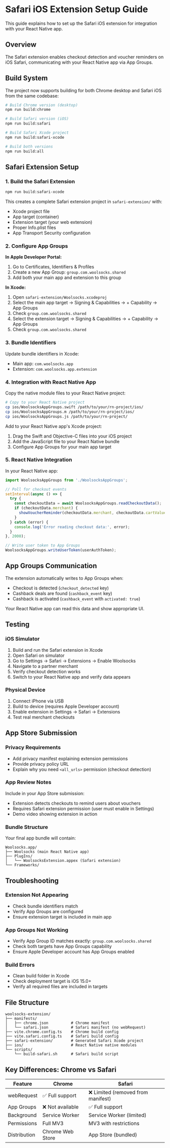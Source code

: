 # Safari iOS Extension Setup Guide

This guide explains how to set up the Safari iOS extension for integration with your React Native app.

## Overview

The Safari extension enables checkout detection and voucher reminders on iOS Safari, communicating with your React Native app via App Groups.

## Build System

The project now supports building for both Chrome desktop and Safari iOS from the same codebase:

```bash
# Build Chrome version (desktop)
npm run build:chrome

# Build Safari version (iOS)
npm run build:safari

# Build Safari Xcode project
npm run build:safari-xcode

# Build both versions
npm run build:all
```

## Safari Extension Setup

### 1. Build the Safari Extension

```bash
npm run build:safari-xcode
```

This creates a complete Safari extension project in `safari-extension/` with:
- Xcode project file
- App target (container)
- Extension target (your web extension)
- Proper Info.plist files
- App Transport Security configuration

### 2. Configure App Groups

**In Apple Developer Portal:**
1. Go to Certificates, Identifiers & Profiles
2. Create a new App Group: `group.com.woolsocks.shared`
3. Add both your main app and extension to this group

**In Xcode:**
1. Open `safari-extension/Woolsocks.xcodeproj`
2. Select the main app target → Signing & Capabilities → + Capability → App Groups
3. Check `group.com.woolsocks.shared`
4. Select the extension target → Signing & Capabilities → + Capability → App Groups
5. Check `group.com.woolsocks.shared`

### 3. Bundle Identifiers

Update bundle identifiers in Xcode:
- Main app: `com.woolsocks.app`
- Extension: `com.woolsocks.app.extension`

### 4. Integration with React Native App

Copy the native module files to your React Native project:

```bash
# Copy to your React Native project
cp ios/WoolsocksAppGroups.swift /path/to/your/rn-project/ios/
cp ios/WoolsocksAppGroups.m /path/to/your/rn-project/ios/
cp ios/WoolsocksAppGroups.js /path/to/your/rn-project/
```

Add to your React Native app's Xcode project:
1. Drag the Swift and Objective-C files into your iOS project
2. Add the JavaScript file to your React Native bundle
3. Configure App Groups for your main app target

### 5. React Native Integration

In your React Native app:

```javascript
import WoolsocksAppGroups from './WoolsocksAppGroups';

// Poll for checkout events
setInterval(async () => {
  try {
    const checkoutData = await WoolsocksAppGroups.readCheckoutData();
    if (checkoutData.merchant) {
      showVoucherReminder(checkoutData.merchant, checkoutData.cartValue);
    }
  } catch (error) {
    console.log('Error reading checkout data:', error);
  }
}, 2000);

// Write user token to App Groups
WoolsocksAppGroups.writeUserToken(userAuthToken);
```

## App Groups Communication

The extension automatically writes to App Groups when:
- Checkout is detected (`checkout_detected` key)
- Cashback deals are found (`cashback_event` key)
- Cashback is activated (`cashback_event` with `activated: true`)

Your React Native app can read this data and show appropriate UI.

## Testing

### iOS Simulator
1. Build and run the Safari extension in Xcode
2. Open Safari on simulator
3. Go to Settings → Safari → Extensions → Enable Woolsocks
4. Navigate to a partner merchant
5. Verify checkout detection works
6. Switch to your React Native app and verify data appears

### Physical Device
1. Connect iPhone via USB
2. Build to device (requires Apple Developer account)
3. Enable extension in Settings → Safari → Extensions
4. Test real merchant checkouts

## App Store Submission

### Privacy Requirements
- Add privacy manifest explaining extension permissions
- Provide privacy policy URL
- Explain why you need `<all_urls>` permission (checkout detection)

### App Review Notes
Include in your App Store submission:
- Extension detects checkouts to remind users about vouchers
- Requires Safari extension permission (user must enable in Settings)
- Demo video showing extension in action

### Bundle Structure
Your final app bundle will contain:
```
Woolsocks.app/
├── Woolsocks (main React Native app)
├── PlugIns/
│   └── WoolsocksExtension.appex (Safari extension)
└── Frameworks/
```

## Troubleshooting

### Extension Not Appearing
- Check bundle identifiers match
- Verify App Groups are configured
- Ensure extension target is included in main app

### App Groups Not Working
- Verify App Group ID matches exactly: `group.com.woolsocks.shared`
- Check both targets have App Groups capability
- Ensure Apple Developer account has App Groups enabled

### Build Errors
- Clean build folder in Xcode
- Check deployment target is iOS 15.0+
- Verify all required files are included in targets

## File Structure

```
woolsocks-extension/
├── manifests/
│   ├── chrome.json          # Chrome manifest
│   └── safari.json          # Safari manifest (no webRequest)
├── vite.chrome.config.ts    # Chrome build config
├── vite.safari.config.ts    # Safari build config
├── safari-extension/        # Generated Safari Xcode project
├── ios/                     # React Native native modules
└── scripts/
    └── build-safari.sh      # Safari build script
```

## Key Differences: Chrome vs Safari

| Feature | Chrome | Safari |
|---------|--------|--------|
| webRequest | ✅ Full support | ❌ Limited (removed from manifest) |
| App Groups | ❌ Not available | ✅ Full support |
| Background | Service Worker | Service Worker (limited) |
| Permissions | Full MV3 | MV3 with restrictions |
| Distribution | Chrome Web Store | App Store (bundled) |
